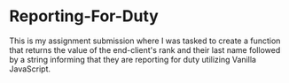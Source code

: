 # Reporting-For-Duty
This is my assignment submission where I was tasked to create a function that returns the value of the end-client's rank and their last name followed by a string informing that they are reporting for duty utilizing Vanilla JavaScript.
